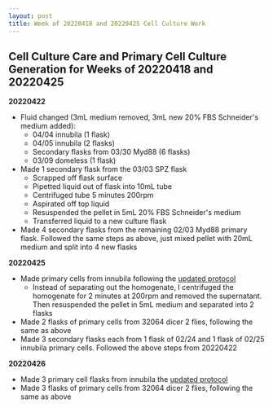 ```yaml
---
layout: post
title: Week of 20220418 and 20220425 Cell Culture Work
---
```


## Cell Culture Care and Primary Cell Culture Generation for Weeks of 20220418 and 20220425

**20220422**
- Fluid changed (3mL medium removed, 3mL new 20% FBS Schneider's medium added):
  - 04/04 innubila (1 flask)
  - 04/05 innubila (2 flasks)
  - Secondary flasks from 03/30 Myd88 (6 flasks)
  - 03/09 domeless (1 flask)
- Made 1 secondary flask from the 03/03 SPZ flask
  - Scrapped off flask surface
  - Pipetted liquid out of flask into 10mL tube
  - Centrifuged tube 5 minutes 200rpm
  - Aspirated off top liquid
  - Resuspended the pellet in 5mL 20% FBS Schneider's medium
  - Transferred liquid to a new culture flask
- Made 4 secondary flasks from the remaining 02/03 Myd88 primary flask. Followed the same steps as above, just mixed pellet with 20mL medium and split into 4 new flasks

**20220425**
- Made primary cells from innubila following the [updated protocol](https://meschedl.github.io/Unckless-Lab-Notebook-Maggie/2022/03/31/updated-cell-culture-protocol.html)
  - Instead of separating out the homogenate, I centrifuged the homogenate for 2 minutes at 200rpm and removed the supernatant. Then resuspended the pellet in 5mL medium and separated into 2 flasks
- Made 2 flasks of primary cells from 32064 dicer 2 flies, following the same as above
- Made 3 secondary flasks each from 1 flask of 02/24 and 1 flask of 02/25 innubila primary cells. Followed the above steps from 20220422

**20220426**
- Made 3 primary cell flasks from innubila the [updated protocol](https://meschedl.github.io/Unckless-Lab-Notebook-Maggie/2022/03/31/updated-cell-culture-protocol.html)
- Made 3 flasks of primary cells from 32064 dicer 2 flies, following the same as above
